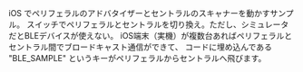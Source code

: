 iOS でペリフェラルのアドバタイザーとセントラルのスキャナーを動かすサンプル。
スイッチでペリフェラルとセントラルを切り換え。ただし、シミュレータだとBLEデバイスが使えない。
iOS端末（実機）が複数台あればペリフェラルとセントラル間でブロードキャスト通信ができて、
コードに埋め込んである "BLE_SAMPLE" というキーがペリフェラルからセントラルへ飛びます。
